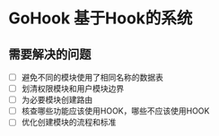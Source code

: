 # GoHook 基于Hook的系统

## 需要解决的问题

- [ ] 避免不同的模块使用了相同名称的数据表
- [ ] 划清权限模块和用户模块边界
- [ ] 为必要模块创建路由
- [ ] 核查哪些功能应该使用HOOK，哪些不应该使用HOOK
- [ ] 优化创建模块的流程和标准
